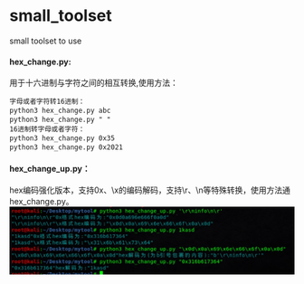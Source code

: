 # small_toolset
small toolset to use
#### hex_change.py:
用于十六进制与字符之间的相互转换,使用方法：
```
字母或者字符转16进制：
python3 hex_change.py abc
python3 hex_change.py " "
16进制转字母或者字符：
python3 hex_change.py 0x35
python3 hex_change.py 0x2021
```
#### hex_change_up.py：
hex编码强化版本，支持0x、\x的编码解码，支持\r、\n等特殊转换，使用方法通hex_change.py。
![img](https://github.com/VVzv/small_toolset/blob/master/img/001.jpg)
